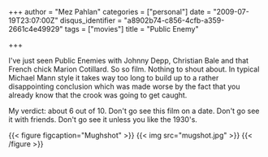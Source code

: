 +++
author = "Mez Pahlan"
categories = ["personal"]
date = "2009-07-19T23:07:00Z"
disqus_identifier = "a8902b74-c856-4cfb-a359-2661c4e49929"
tags = ["movies"]
title = "Public Enemy"

+++

I've just seen Public Enemies with Johnny Depp, Christian Bale and that French chick Marion Cotillard. So so film.
Nothing to shout about. In typical Michael Mann style it takes way too long to build up to a rather disappointing
conclusion which was made worse by the fact that you already know that the crook was going to get caught.

<!--more-->

My verdict: about 6 out of 10. Don't go see this film on a date. Don't go see it with friends. Don't go see it unless
you like the 1930's.

{{< figure figcaption="Mughshot" >}}
    {{< img src="mugshot.jpg" >}}
{{< /figure >}}
